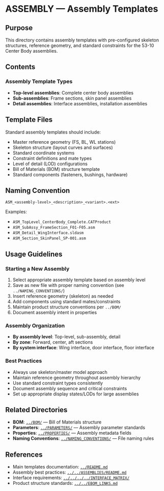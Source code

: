 # ASSEMBLY — Assembly Templates

## Purpose

This directory contains assembly templates with pre-configured skeleton structures, reference geometry, and standard constraints for the 53-10 Center Body assemblies.

## Contents

### Assembly Template Types
- **Top-level assemblies**: Complete center body assemblies
- **Sub-assemblies**: Frame sections, skin panel assemblies
- **Detail assemblies**: Interface assemblies, installation assemblies

## Template Files

Standard assembly templates should include:
- Master reference geometry (FS, BL, WL stations)
- Skeleton structure (layout curves and surfaces)
- Standard coordinate systems
- Constraint definitions and mate types
- Level of detail (LOD) configurations
- Bill of Materials (BOM) structure template
- Standard components (fasteners, bushings, hardware)

## Naming Convention

```
ASM_<assembly-level>_<description>_<variant>.<ext>
```

Examples:
- `ASM_TopLevel_CenterBody_Complete.CATProduct`
- `ASM_SubAssy_FrameSection_F01-F05.asm`
- `ASM_Detail_WingInterface.sldasm`
- `ASM_Section_SkinPanel_SP-001.asm`

## Usage Guidelines

### Starting a New Assembly
1. Select appropriate assembly template based on assembly level
2. Save as new file with proper naming convention (see `../NAMING_CONVENTIONS/`)
3. Insert reference geometry (skeleton) as needed
4. Add components using standard mates/constraints
5. Maintain product structure conventions per `../BOM/`
6. Document assembly intent in properties

### Assembly Organization
- **By assembly level**: Top-level, sub-assembly, detail
- **By zone**: Forward, center, aft sections
- **By system interface**: Wing interface, door interface, floor interface

### Best Practices
- Always use skeleton/master model approach
- Maintain reference geometry throughout assembly hierarchy
- Use standard constraint types consistently
- Document assembly sequence and critical constraints
- Set up appropriate display states/LODs for large assemblies

## Related Directories

- **BOM**: [`../BOM/`](../BOM/) — Bill of Materials structure
- **Parameters**: [`../PARAMETERS/`](../PARAMETERS/) — Assembly parameter standards
- **Properties**: [`../PROPERTIES/`](../PROPERTIES/) — Assembly metadata fields
- **Naming Conventions**: [`../NAMING_CONVENTIONS/`](../NAMING_CONVENTIONS/) — File naming rules

## References

- Main templates documentation: [`../README.md`](../README.md)
- Assembly best practices: [`../../ASSEMBLIES/README.md`](../../ASSEMBLIES/README.md)
- Interface requirements: [`../../../../INTERFACE_MATRIX/`](../../../../INTERFACE_MATRIX/)
- Product structure standards: [`../../EBOM_LINKS.md`](../../EBOM_LINKS.md)
